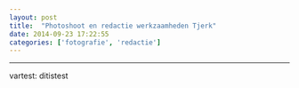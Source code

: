 ```yaml
---
layout: post
title:  "Photoshoot en redactie werkzaamheden Tjerk"
date: 2014-09-23 17:22:55
categories: ['fotografie', 'redactie']
---
```




---
vartest: ditistest